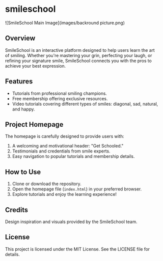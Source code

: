 # smileschool

![SmileSchool Main Image](images/backround picture.png)

## Overview

SmileSchool is an interactive platform designed to help users learn the art of smiling. Whether you're mastering your grin, perfecting your laugh, or refining your signature smile, SmileSchool connects you with the pros to achieve your best expression.

## Features

- Tutorials from professional smiling champions.
- Free membership offering exclusive resources.
- Video tutorials covering different types of smiles: diagonal, sad, natural, and happy.

## Project Homepage

The homepage is carefully designed to provide users with:

1. A welcoming and motivational header: "Get Schooled."
2. Testimonials and credentials from smile experts.
3. Easy navigation to popular tutorials and membership details.


## How to Use

1. Clone or download the repository.
2. Open the homepage file (`index.html`) in your preferred browser.
3. Explore tutorials and enjoy the learning experience!

## Credits

Design inspiration and visuals provided by the SmileSchool team.

## License

This project is licensed under the MIT License. See the LICENSE file for details.
